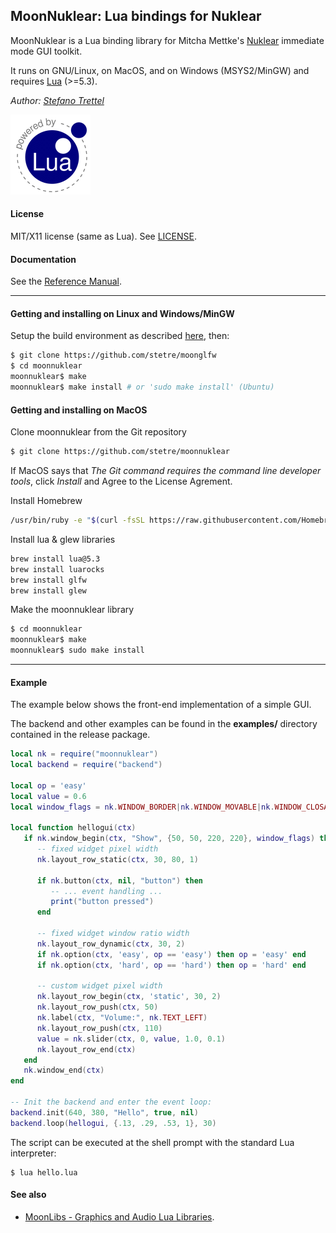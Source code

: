 ## MoonNuklear: Lua bindings for Nuklear

MoonNuklear is a Lua binding library for Mitcha Mettke's [Nuklear](https://github.com/vurtun/nuklear) immediate mode GUI toolkit.

It runs on GNU/Linux, on MacOS, and on Windows (MSYS2/MinGW) and requires [Lua](http://www.lua.org/) (>=5.3).


_Author:_ _[Stefano Trettel](https://www.linkedin.com/in/stetre)_

[![Lua logo](./doc/powered-by-lua.gif)](http://www.lua.org/)

#### License

MIT/X11 license (same as Lua). See [LICENSE](./LICENSE).

#### Documentation

See the [Reference Manual](https://stetre.github.io/moonnuklear/doc/index.html).

-----------
#### Getting and installing on Linux and Windows/MinGW

Setup the build environment as described [here](https://github.com/stetre/moonlibs), then:

```sh
$ git clone https://github.com/stetre/moonglfw
$ cd moonnuklear
moonnuklear$ make
moonnuklear$ make install # or 'sudo make install' (Ubuntu)
```

#### Getting and installing on MacOS
Clone moonnuklear from the Git repository
```sh
$ git clone https://github.com/stetre/moonnuklear
```
If MacOS says that _The Git command requires the command line developer tools_, click _Install_ and Agree to the License Agrement.

Install Homebrew
```sh
/usr/bin/ruby -e "$(curl -fsSL https://raw.githubusercontent.com/Homebrew/install/master/install)"
```

Install lua & glew libraries
```sh
brew install lua@5.3
brew install luarocks
brew install glfw
brew install glew
```

Make the moonnuklear library
```sh
$ cd moonnuklear
moonnuklear$ make
moonnuklear$ sudo make install
```
-----------


#### Example

The example below shows the front-end implementation of a simple GUI.

The backend and other examples can be found in the **examples/** directory contained in the release package.

```lua
local nk = require("moonnuklear")
local backend = require("backend")

local op = 'easy'
local value = 0.6
local window_flags = nk.WINDOW_BORDER|nk.WINDOW_MOVABLE|nk.WINDOW_CLOSABLE

local function hellogui(ctx)
   if nk.window_begin(ctx, "Show", {50, 50, 220, 220}, window_flags) then
      -- fixed widget pixel width
      nk.layout_row_static(ctx, 30, 80, 1)

      if nk.button(ctx, nil, "button") then
         -- ... event handling ...
         print("button pressed")
      end

      -- fixed widget window ratio width
      nk.layout_row_dynamic(ctx, 30, 2)
      if nk.option(ctx, 'easy', op == 'easy') then op = 'easy' end
      if nk.option(ctx, 'hard', op == 'hard') then op = 'hard' end

      -- custom widget pixel width
      nk.layout_row_begin(ctx, 'static', 30, 2)
      nk.layout_row_push(ctx, 50)
      nk.label(ctx, "Volume:", nk.TEXT_LEFT)
      nk.layout_row_push(ctx, 110)
      value = nk.slider(ctx, 0, value, 1.0, 0.1)
      nk.layout_row_end(ctx)
   end
   nk.window_end(ctx)
end

-- Init the backend and enter the event loop:
backend.init(640, 380, "Hello", true, nil)
backend.loop(hellogui, {.13, .29, .53, 1}, 30)

```
The script can be executed at the shell prompt with the standard Lua interpreter:

```shell
$ lua hello.lua
```

#### See also

* [MoonLibs - Graphics and Audio Lua Libraries](https://github.com/stetre/moonlibs).

